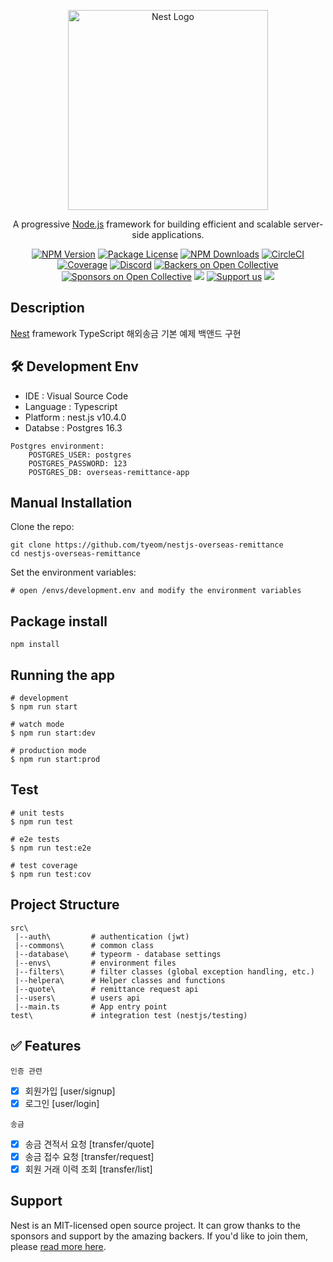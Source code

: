 <p align="center">
  <a href="http://nestjs.com/" target="blank"><img src="https://nestjs.com/img/logo_text.svg" width="320" alt="Nest Logo" /></a>
</p>

[circleci-image]: https://img.shields.io/circleci/build/github/nestjs/nest/master?token=abc123def456
[circleci-url]: https://circleci.com/gh/nestjs/nest

  <p align="center">A progressive <a href="http://nodejs.org" target="_blank">Node.js</a> framework for building efficient and scalable server-side applications.</p>
    <p align="center">
<a href="https://www.npmjs.com/~nestjscore" target="_blank"><img src="https://img.shields.io/npm/v/@nestjs/core.svg" alt="NPM Version" /></a>
<a href="https://www.npmjs.com/~nestjscore" target="_blank"><img src="https://img.shields.io/npm/l/@nestjs/core.svg" alt="Package License" /></a>
<a href="https://www.npmjs.com/~nestjscore" target="_blank"><img src="https://img.shields.io/npm/dm/@nestjs/common.svg" alt="NPM Downloads" /></a>
<a href="https://circleci.com/gh/nestjs/nest" target="_blank"><img src="https://img.shields.io/circleci/build/github/nestjs/nest/master" alt="CircleCI" /></a>
<a href="https://coveralls.io/github/nestjs/nest?branch=master" target="_blank"><img src="https://coveralls.io/repos/github/nestjs/nest/badge.svg?branch=master#9" alt="Coverage" /></a>
<a href="https://discord.gg/G7Qnnhy" target="_blank"><img src="https://img.shields.io/badge/discord-online-brightgreen.svg" alt="Discord"/></a>
<a href="https://opencollective.com/nest#backer" target="_blank"><img src="https://opencollective.com/nest/backers/badge.svg" alt="Backers on Open Collective" /></a>
<a href="https://opencollective.com/nest#sponsor" target="_blank"><img src="https://opencollective.com/nest/sponsors/badge.svg" alt="Sponsors on Open Collective" /></a>
  <a href="https://paypal.me/kamilmysliwiec" target="_blank"><img src="https://img.shields.io/badge/Donate-PayPal-ff3f59.svg"/></a>
    <a href="https://opencollective.com/nest#sponsor"  target="_blank"><img src="https://img.shields.io/badge/Support%20us-Open%20Collective-41B883.svg" alt="Support us"></a>
  <a href="https://twitter.com/nestframework" target="_blank"><img src="https://img.shields.io/twitter/follow/nestframework.svg?style=social&label=Follow"></a>
</p>
  <!--[![Backers on Open Collective](https://opencollective.com/nest/backers/badge.svg)](https://opencollective.com/nest#backer)
  [![Sponsors on Open Collective](https://opencollective.com/nest/sponsors/badge.svg)](https://opencollective.com/nest#sponsor)-->

## Description

[Nest](https://github.com/nestjs/nest) framework TypeScript 해외송금 기본 예제 백앤드 구현<br/>

🛠️ Development Env
-
- IDE : Visual Source Code
- Language : Typescript
- Platform : nest.js v10.4.0
- Databse : Postgres 16.3

```
Postgres environment:
    POSTGRES_USER: postgres
    POSTGRES_PASSWORD: 123
    POSTGRES_DB: overseas-remittance-app
```

Manual Installation
-

Clone the repo:
```
git clone https://github.com/tyeom/nestjs-overseas-remittance
cd nestjs-overseas-remittance
```

Set the environment variables:
```
# open /envs/development.env and modify the environment variables
```

Package install
-
```
npm install
```

Running the app
-
```
# development
$ npm run start

# watch mode
$ npm run start:dev

# production mode
$ npm run start:prod
```

Test
-
```
# unit tests
$ npm run test

# e2e tests
$ npm run test:e2e

# test coverage
$ npm run test:cov
```

Project Structure
-
```
src\
 |--auth\         # authentication (jwt)
 |--commons\      # common class
 |--database\     # typeorm - database settings
 |--envs\         # environment files
 |--filters\      # filter classes (global exception handling, etc.)
 |--helpera\      # Helper classes and functions
 |--quote\        # remittance request api
 |--users\        # users api
 |--main.ts       # App entry point
test\             # integration test (nestjs/testing)
```

✅ Features
-

``인증 관련``
- [x] 회원가입 [user/signup]
- [x] 로그인 [user/login]

``송금``
- [x] 송금 견적서 요청 [transfer/quote]
- [x] 송금 접수 요청 [transfer/request]
- [x] 회원 거래 이력 조회 [transfer/list]

## Support
Nest is an MIT-licensed open source project. It can grow thanks to the sponsors and support by the amazing backers. If you'd like to join them, please [read more here](https://docs.nestjs.com/support).
